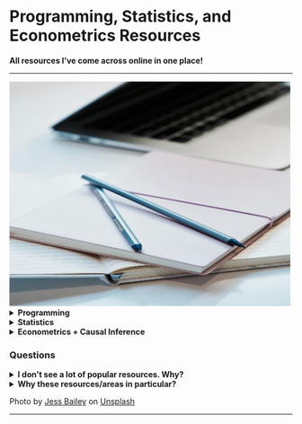 # Programming, Statistics, and Econometrics Resources
**All resources I've come across online in one place!**

--- 
<img src="Images/img.jpg" width="500" height="400" /> 

<details close>
<summary> <b> Programming </b> </summary>
<br> 
  
## Contents 
(currently Python and R primarily) 

- **Python**
  1. [Fundamentals](#fundamentals_py)
  2. [Data analytics & Data Science](#data_py)
  3. [Algorithms & Data Structures](#algo_py)
  4. [Apps](#apps_py)
 
- **R**
  1. [Fundamentals](#fundamentals_r)
  2. [Data analytics & Data Science](#data_r)
  3. [Algorithms & Data Structures](#algo_r)
  4. [Apps](#apps_r)

<a name="fundamentals_py"></a>  
## Fundamentals  
Python fundamentals: books, websites and other github repos

‣ Books
| Name | Description | Link | Learn/Practice |
| :---: | ----------- | --- | --- |
|  | |  | | 
| Paragraph | Text | Link | Practice |

‣ Websites 
| Name | Description | Link | Learn/Practice |
| :---: | ----------- | --- | --- |
| Header | Title | Link | Learn | 
| Paragraph | Text | Link | Practice |

‣ Great Github repos!
| Name | Description | Link | Learn/Practice |
| :---: | ----------- | --- | --- |
| Full Speed Python | For self-learners with topics and exercises | [Link](https://github.com/joaoventura/full-speed-python) | Learn + Practice (exercises from the Superior School of Technology of Setúbal) |  
| Paragraph | Text | Link | Practice |

<a name="data_py"></a>  
## Data analytics & Data Science 
Python data analytics and data science resources: books, websites and other github repos

‣ Books
| Name | Description | Link | Learn/Practice |
| :---: | ----------- | --- | --- |
| Header | Title | Link | Learn | 
| Paragraph | Text | Link | Practice |

‣ Websites 
| Name | Description | Link | Learn/Practice |
| :---: | ----------- | --- | --- |
| Header | Title | Link | Learn | 
| Paragraph | Text | Link | Practice |

‣ Great Github repos!
| Name | Description | Link |
| :---: | ----------- | --- |
| Header | Title | Link |
| Awesome Public Datasets | A list of brilliant public datasets in various domains (ranging from climate to cancer)| [Link](https://github.com/awesomedata/awesome-public-datasets#economics) | 

<a name="algo_py"></a> 
## Algorithms & Data Structures 
Python algorithms and data structures: books, websites and other github repos

‣ Books
| Name | Description | Link | Learn/Practice |
| :---: | ----------- | --- | --- |
| Header | Title | Link | Learn | 
| Paragraph | Text | Link | Practice |

‣ Websites 
| Name | Description | Link | Learn/Practice |
| :---: | ----------- | --- | --- |
| Header | Title | Link | Learn | 
| Paragraph | Text | Link | Practice |

‣ Great Github repos!
| Name | Description | Link | Learn/Practice |
| :---: | ----------- | --- | --- |
| The Algorithms | Search up any algorithm to find out more | [Link](https://github.com/TheAlgorithms/Python) | Learn |
| Paragraph | Text | Link |

<a name="apps_py"></a> 
## Apps 
Python apps: books, websites and other github repos

‣ Books
| Name | Description | Link | Learn/Practice |
| :---: | ----------- | --- | --- |
| Header | Title | Link | Learn | 
| Paragraph | Text | Link | Practice |

‣ Websites 
| Name | Description | Link | Learn/Practice |
| :---: | ----------- | --- | --- |
| Header | Title | Link | Learn | 
| Paragraph | Text | Link | Practice |

‣ Great Github repos!
| Name | Description | Link |
| :---: | ----------- | --- |
| Header | Title | Link |
| Paragraph | Text | Link |

</details> 

<details close>
<summary> <b> Statistics </b> </summary>
<br> 

Coming soon! 

</details> 

<details close>
<summary> <b> Econometrics + Causal Inference </b> </summary>
<br> 

Coming soon! 

</details> 

### Questions

<details close>
<summary><b>I don't see a lot of popular resources. Why?</b></summary>
<br>
- Still working on adding as many resources as I can when I have the time to (and find any new ones)
</details>

<details close>
<summary><b>Why these resources/areas in particular?</b></summary>
<br>
- The topics interest me and will help me keep track of my progress and learning as well. 
 <br>
- Having everything in one place makes it much easier to find resources when I need to without having to search all my saved/bookmarked resources (that's probably not organised well too!)
</details>

Photo by <a href="https://unsplash.com/@jessbaileydesigns?utm_content=creditCopyText&utm_medium=referral&utm_source=unsplash">Jess Bailey</a> on <a href="https://unsplash.com/photos/close-up-photography-of-two-pencils-on-closed-pink-covered-book-on-desk-near-macbook-air-in-a-well-lit-room-K47Tk9IEQPQ?utm_content=creditCopyText&utm_medium=referral&utm_source=unsplash">Unsplash</a> 

---  
